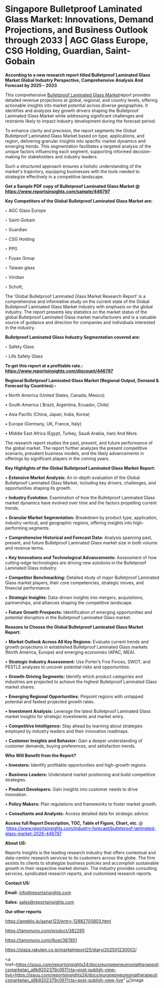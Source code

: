 # Singapore Bulletproof Laminated Glass Market: Innovations, Demand Projections, and Business Outlook through 2033 | AGC Glass Europe, CSG Holding, Guardian, Saint-Gobain

<strong>According to a new research report titled Bulletproof Laminated Glass Market Global Industry Perspective, Comprehensive Analysis And Forecast by 2025 – 2033</strong>

This comprehensive <a href=https://www.reportsinsights.com/sample/446797>Bulletproof Laminated Glass Market</a>report provides detailed revenue projections at global, regional, and country levels, offering actionable insights into market potential across diverse geographies. It identifies and analyzes key growth drivers shaping the Bulletproof Laminated Glass Market while addressing significant challenges and restraints likely to impact industry development during the forecast period.

To enhance clarity and precision, the report segments the Global Bulletproof Laminated Glass Market based on type, applications, and region, delivering granular insights into specific market dynamics and emerging trends. This segmentation facilitates a targeted analysis of the unique factors influencing each segment, supporting informed decision-making for stakeholders and industry leaders.

Such a structured approach ensures a holistic understanding of the market's trajectory, equipping businesses with the tools needed to strategize effectively in a competitive landscape.

<strong>Get a Sample PDF copy of Bulletproof Laminated Glass Market </strong><strong>@<a href=https://www.reportsinsights.com/sample/446797 style=color:#0000ff;> https://www.reportsinsights.com/sample/446797</a></strong></font>

<strong>Key Competitors of the Global Bulletproof Laminated Glass Market are:</strong>

‣ AGC Glass Europe

‣ Saint-Gobain

‣ Guardian

‣ CSG Holding

‣ PPG

‣ Fuyao Group

‣ Taiwan glass

‣ Viridian

‣ Schott,

The ‘Global Bulletproof Laminated Glass Market Research Report’ is a comprehensive and informative study on the current state of the Global Bulletproof Laminated Glass Market industry with emphasis on the global industry. The report presents key statistics on the market status of the global Bulletproof Laminated Glass market manufacturers and is a valuable source of guidance and direction for companies and individuals interested in the industry.

<strong>Bulletproof Laminated Glass Industry Segmentation covered are:</strong>

‣ Safety Glass

‣ Life Safety Glass

<strong>To get this report at a profitable rate.: <a href=https://www.reportsinsights.com/discount/446797 style=color:#0000ff;>https://www.reportsinsights.com/discount/446797</a></strong></font>

<strong>Regional Bulletproof Laminated Glass Market (Regional Output, Demand &amp; Forecast by Countries):-</strong>

• North America (United States, Canada, Mexico)

• South America ( Brazil, Argentina, Ecuador, Chile)

• Asia Pacific (China, Japan, India, Korea)

• Europe (Germany, UK, France, Italy)

• Middle East Africa (Egypt, Turkey, Saudi Arabia, Iran) And More.

The research report studies the past, present, and future performance of the global market. The report further analyzes the present competitive scenario, prevalent business models, and the likely advancements in offerings by significant players in the coming years.

<strong>Key Highlights of the Global Bulletproof Laminated Glass Market Report:</strong>

• <strong>Extensive Market Analysis:</strong> An in-depth evaluation of the Global Bulletproof Laminated Glass Market, including key drivers, challenges, and opportunities shaping its growth.

• <strong>Industry Evolution:</strong> Examination of how the Bulletproof Laminated Glass market dynamics have evolved over time and the factors propelling current trends.

• <strong>Granular Market Segmentation:</strong> Breakdown by product type, application, industry vertical, and geographic regions, offering insights into high-performing segments.

• <strong>Comprehensive Historical and Forecast Data:</strong> Analysis spanning past, present, and future Bulletproof Laminated Glass market size in both volume and revenue terms.

• <strong>Key Innovations and Technological Advancements:</strong> Assessment of how cutting-edge technologies are driving new solutions in the Bulletproof Laminated Glass industry.

• <strong>Competitor Benchmarking:</strong> Detailed study of major Bulletproof Laminated Glass market players, their core competencies, strategic moves, and financial performance.

• <strong>Strategic Insights:</strong> Data-driven insights into mergers, acquisitions, partnerships, and alliances shaping the competitive landscape.

• <strong>Future Growth Prospects:</strong> Identification of emerging opportunities and potential disruptors in the Bulletproof Laminated Glass market.

<strong>Reasons to Choose the Global Bulletproof Laminated Glass Market Report:</strong>

• <strong>Market Outlook Across All Key Regions:</strong> Evaluate current trends and growth projections in established Bulletproof Laminated Glass markets (North America, Europe) and emerging economies (APAC, MEA).

• <strong>Strategic Industry Assessment:</strong> Use Porter’s Five Forces, SWOT, and PESTLE analyses to uncover potential risks and opportunities.

• <strong>Growth-Driving Segments:</strong> Identify which product categories and industries are projected to achieve the highest Bulletproof Laminated Glass market shares.

• <strong>Emerging Regional Opportunities:</strong> Pinpoint regions with untapped potential and fastest projected growth rates.

• <strong>Investment Analysis:</strong> Leverage the latest Bulletproof Laminated Glass market insights for strategic investments and market entry.

• <strong>Competitive Intelligence:</strong> Stay ahead by learning about strategies employed by industry leaders and their innovation roadmaps.

• <strong>Customer Insights and Behavior:</strong> Gain a deeper understanding of customer demands, buying preferences, and satisfaction trends.

<strong>Who Will Benefit from the Report?</strong>

• <strong>Investors:</strong> Identify profitable opportunities and high-growth regions.

• <strong>Business Leaders:</strong> Understand market positioning and build competitive strategies.

• <strong>Product Developers:</strong> Gain insights into customer needs to drive innovation.

• <strong>Policy Makers:</strong> Plan regulations and frameworks to foster market growth.

• <strong>Consultants and Analysts:</strong> Access detailed data for strategic advice.
</ul>
<strong>Access full Report Description, TOC, Table of Figure, Chart, etc. </strong>@  <a href=https://www.reportsinsights.com/industry-forecast/bulletproof-laminated-glass-market-2026-446797 style=color:#0000ff;>https://www.reportsinsights.com/industry-forecast/bulletproof-laminated-glass-market-2026-446797</a></font>

<strong><strong>About US</strong>:</strong>

Reports Insights is the leading research industry that offers contextual and data-centric research services to its customers across the globe. The firm assists its clients to strategize business policies and accomplish sustainable growth in their respective market domain. The industry provides consulting services, syndicated research reports, and customized research reports.

<strong>Contact US:</strong>

<p class=""""><b>Email:</b> <a href=mailto:info@reportsinsights.com>info@reportsinsights.com</a></p>
<p class=""""><b>Sales:</b> <a href=mailto:sales@reportsinsights.com>sales@reportsinsights.com</a></p>

<strong>Our other reports</strong>

<a href=https://ameblo.jp/aanar123/entry-12882705803.html>https://ameblo.jp/aanar123/entry-12882705803.html</a>

<a href=https://tanomuno.com/product/382295>https://tanomuno.com/product/382295</a>

<a href=https://tanomuno.com/illust/387851>https://tanomuno.com/illust/387851</a>

<a href=https://plaza.rakuten.co.jp/marketreport25/diary/202501230002/>https://plaza.rakuten.co.jp/marketreport25/diary/202501230002/</a>

<a href=https://issuu.com/reportsinsights24/docs/europepneumoniatherapeuticsmarketan_a9b9202379c061?cta=post-publish-view-live>https://issuu.com/reportsinsights24/docs/europepneumoniatherapeuticsmarketan_a9b9202379c061?cta=post-publish-view-live</a>"
![image](https://github.com/user-attachments/assets/8d29581a-ba61-46ae-a4f0-251a1d0c26c8)
